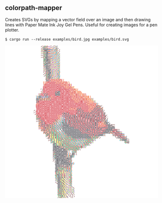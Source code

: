 ## colorpath-mapper
Creates SVGs by mapping a vector field over an image and then drawing lines with Paper Mate Ink Joy Gel Pens. Useful for creating images for a pen plotter.

```
$ cargo run --release examples/bird.jpg examples/bird.svg
```
![](/example/bird.png)